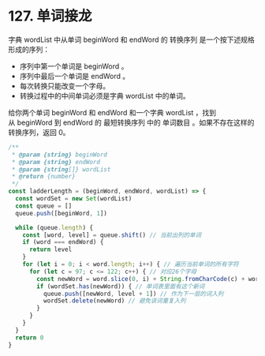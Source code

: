 # 127. 单词接龙
字典 wordList 中从单词 beginWord 和 endWord 的 转换序列 是一个按下述规格形成的序列：

- 序列中第一个单词是 beginWord 。
- 序列中最后一个单词是 endWord 。
- 每次转换只能改变一个字母。
- 转换过程中的中间单词必须是字典 wordList 中的单词。

给你两个单词 beginWord 和 endWord 和一个字典 wordList ，找到从 beginWord 到 endWord 的 最短转换序列 中的 单词数目 。如果不存在这样的转换序列，返回 0。

```js
/**
 * @param {string} beginWord
 * @param {string} endWord
 * @param {string[]} wordList
 * @return {number}
 */
const ladderLength = (beginWord, endWord, wordList) => {
  const wordSet = new Set(wordList)
  const queue = []
  queue.push([beginWord, 1])

  while (queue.length) {
    const [word, level] = queue.shift() // 当前出列的单词
    if (word === endWord) {
      return level
    }
    for (let i = 0; i < word.length; i++) { // 遍历当前单词的所有字符
      for (let c = 97; c <= 122; c++) { // 对应26个字母
        const newWord = word.slice(0, i) + String.fromCharCode(c) + word.slice(i + 1)
        if (wordSet.has(newWord)) { // 单词表里面有这个新词
          queue.push([newWord, level + 1]) // 作为下一层的词入列
          wordSet.delete(newWord) // 避免该词重复入列
        }
      }
    }
  }
  return 0
}
```